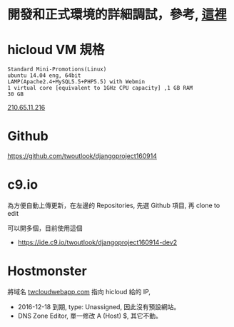 # 開發和正式環境的詳細調試，參考, [這裡](DEV-PROD.md)


# hicloud VM 規格
    Standard Mini-Promotions(Linux)
    ubuntu 14.04 eng, 64bit
    LAMP(Apache2.4+MySQL5.5+PHP5.5) with Webmin
    1 virtual core [equivalent to 1GHz CPU capacity] ,1 GB RAM
    30 GB
    
[210.65.11.216](http://210.65.11.216)

# Github
https://github.com/twoutlook/djangoproject160914

# c9.io
為方便自動上傳更新，在左邊的
Repositories, 先選 Github 項目, 再 clone to edit 

可以開多個，目前使用這個
- https://ide.c9.io/twoutlook/djangoproject160914-dev2

# Hostmonster


將域名 [twcloudwebapp.com](http://www.twcloudapp.com) 指向 hicloud 給的 IP, 
- 2016-12-18 到期, type: Unassigned, 因此沒有預設網站。
- DNS Zone Editor, 單一修改 A (Host) $, 其它不動。  

